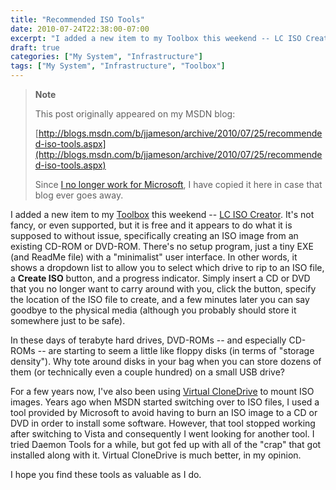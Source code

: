```yaml
---
title: "Recommended ISO Tools"
date: 2010-07-24T22:38:00-07:00
excerpt: "I added a new item to my Toolbox this weekend -- LC ISO Creator . It's not fancy, or even supported, but it is free and it appears to do what it is supposed to without issue, specifically creating an ISO image from an existing CD-ROM or DVD-ROM. There..."
draft: true
categories: ["My System", "Infrastructure"]
tags: ["My System", "Infrastructure", "Toolbox"]
---
```


> **Note**
>
> This post originally appeared on my MSDN blog:
>
> [http://blogs.msdn.com/b/jjameson/archive/2010/07/25/recommended-iso-tools.aspx](http://blogs.msdn.com/b/jjameson/archive/2010/07/25/recommended-iso-tools.aspx)
>
> Since [I no longer work for Microsoft](/blog/jjameson/2011/09/02/last-day-with-microsoft), I have copied it here in case that blog ever goes away.

I added a new item to my [Toolbox](/blog/jjameson/2007/03/22/backedup-and-notbackedup) this weekend -- [LC ISO Creator](http://www.lucersoft.com/freeware.php). It's not fancy, or even supported, but it is free and it appears to do what it is supposed to without issue, specifically creating an ISO image from an existing CD-ROM or DVD-ROM. There's no setup program, just a tiny EXE (and ReadMe file) with a "minimalist" user interface. In other words, it shows a dropdown list to allow you to select which drive to rip to an ISO file, a **Create ISO** button, and a progress indicator. Simply insert a CD or DVD that you no longer want to carry around with you, click the button, specify the location of the ISO file to create, and a few minutes later you can say goodbye to the physical media (although you probably should store it somewhere just to be safe).

In these days of terabyte hard drives, DVD-ROMs -- and especially CD-ROMs -- are starting to seem a little like floppy disks (in terms of "storage density"). Why tote around disks in your bag when you can store dozens of them (or technically even a couple hundred) on a small USB drive?

For a few years now, I've also been using [Virtual CloneDrive](http://www.slysoft.com/en/virtual-clonedrive.html) to mount ISO images. Years ago when MSDN started switching over to ISO files, I used a tool provided by Microsoft to avoid having to burn an ISO image to a CD or DVD in order to install some software. However, that tool stopped working after switching to Vista and consequently I went looking for another tool. I tried Daemon Tools for a while, but got fed up with all of the "crap" that got installed along with it. Virtual CloneDrive is much better, in my opinion.

I hope you find these tools as valuable as I do.


